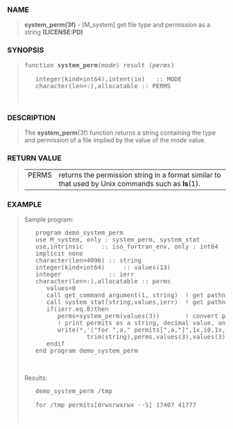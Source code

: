 <?
<body>
<!DOCTYPE html PUBLIC "-//W3C//DTD XHTML 1.0 Transitional//EN"
    "http://www.w3.org/TR/xhtml1/DTD/xhtml1-transitional.dtd">

<html xmlns="http://www.w3.org/1999/xhtml">
<head>
  <meta name="generator" content="HTML Tidy for Cygwin (vers 25 March 2009), see www.w3.org" />

  <title></title>
</head>

<body>
  <div id="Container">
    <div id="Content">
      <div class="c130"></div><a name="0"></a>

      <h3><a name="0">NAME</a></h3>

      <blockquote>
        <b>system_perm(3f)</b> - [M_system] get file type and permission as a string <b>(LICENSE:PD)</b>
      </blockquote><a name="contents" id="contents"></a>

      <h3><a name="7">SYNOPSIS</a></h3>

      <blockquote>
        <pre>
function <b>system_perm</b>(<i>mode</i>) result (<i>perms</i>)
<br />   integer(kind=int64),intent(in)   :: MODE
   character(len=:),allocatable :: PERMS
<br />
</pre>
      </blockquote><a name="2"></a>

      <h3><a name="2">DESCRIPTION</a></h3>

      <blockquote>
        <p>The <b>system_perm</b>(3f) function returns a string containing the type and permission of a file implied by the value of the <i>mode</i>
        value.</p>
      </blockquote><a name="3"></a>

      <h3><a name="3">RETURN VALUE</a></h3>

      <blockquote>
        <table cellpadding="3">
          <tr valign="top">
            <td class="c131" width="6%" nowrap="nowrap">PERMS</td>

            <td valign="bottom">returns the permission string in a format similar to that used by Unix commands such as <b>ls</b>(1).</td>
          </tr>
        </table>
      </blockquote><a name="4"></a>

      <h3><a name="4">EXAMPLE</a></h3>

      <blockquote>
        Sample program:
        <pre>
   program demo_system_perm
   use M_system, only : system_perm, system_stat
   use,intrinsic     :: iso_fortran_env, only : int64
   implicit none
   character(len=4096) :: string
   integer(kind=int64)     :: values(13)
   integer             :: ierr
   character(len=:),allocatable :: perms
      values=0
      call get_command_argument(1, string)  ! get pathname from command line
      call system_stat(string,values,ierr)  ! get pathname information
      if(ierr.eq.0)then
         perms=system_perm(values(3))       ! convert permit mode to a string
         ! print permits as a string, decimal value, and octal value
         write(*,'("for ",a," permits[",a,"]",1x,i0,1x,o0)') &amp;
                 trim(string),perms,values(3),values(3)
      endif
   end program demo_system_perm
<br />
</pre>Results:
        <pre>
   demo_system_perm /tmp
<br />   for /tmp permits[drwxrwxrwx --S] 17407 41777
<br />
</pre>
      </blockquote><a name="5"></a>
    </div>
  </div>
</body>
</html>
